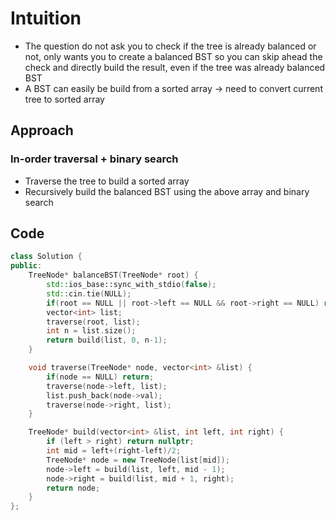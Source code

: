 # Intuition

- The question do not ask you to check if the tree is already balanced or not, only wants you to create a balanced BST so you can skip ahead the check and directly build the result, even if the tree was already balanced BST
- A BST can easily be build from a sorted array -> need to convert current tree to sorted array

## Approach

### In-order traversal + binary search

- Traverse the tree to build a sorted array
- Recursively build the balanced BST using the above array and binary search

## Code

```C++
class Solution {
public:
    TreeNode* balanceBST(TreeNode* root) {
        std::ios_base::sync_with_stdio(false);
        std::cin.tie(NULL);
        if(root == NULL || root->left == NULL && root->right == NULL) return root; 
        vector<int> list;
        traverse(root, list);
        int n = list.size();
        return build(list, 0, n-1);
    }

    void traverse(TreeNode* node, vector<int> &list) {
        if(node == NULL) return;
        traverse(node->left, list);
        list.push_back(node->val);
        traverse(node->right, list);
    }

    TreeNode* build(vector<int> &list, int left, int right) {
        if (left > right) return nullptr;
        int mid = left+(right-left)/2; 
        TreeNode* node = new TreeNode(list[mid]);
        node->left = build(list, left, mid - 1);
        node->right = build(list, mid + 1, right);
        return node;
    }
};
```
